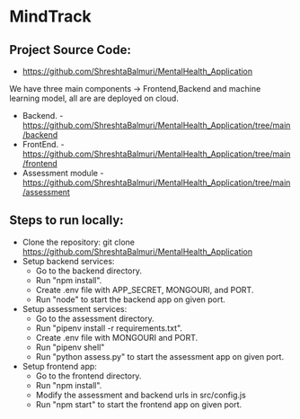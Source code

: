 # MindTrack

## Project Source Code:

- https://github.com/ShreshtaBalmuri/MentalHealth_Application

We have three main components -> Frontend,Backend and machine learning model, all are are deployed on cloud.

- Backend. - https://github.com/ShreshtaBalmuri/MentalHealth_Application/tree/main/backend
- FrontEnd. - https://github.com/ShreshtaBalmuri/MentalHealth_Application/tree/main/frontend
- Assessment module - https://github.com/ShreshtaBalmuri/MentalHealth_Application/tree/main/assessment

## Steps to run locally:

- Clone the repository: git clone https://github.com/ShreshtaBalmuri/MentalHealth_Application
- Setup backend services:
  - Go to the backend directory.
  - Run "npm install".
  - Create .env file with APP_SECRET, MONGOURI, and PORT.
  - Run "node" to start the backend app on given port.
- Setup assessment services:
  - Go to the assessment directory.
  - Run "pipenv install -r requirements.txt".
  - Create .env file with MONGOURI and PORT.
  - Run "pipenv shell"
  - Run "python assess.py" to start the assessment app on given port.
- Setup frontend app:
  - Go to the frontend directory.
  - Run "npm install".
  - Modify the assessment and backend urls in src/config.js
  - Run "npm start" to start the frontend app on given port.
